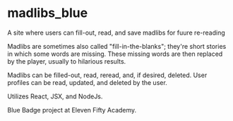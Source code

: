 # madlibs_blue
A site where users can fill-out, read, and save madlibs for fuure re-reading

Madlibs are sometimes also called "fill-in-the-blanks"; they're short stories in which some words are missing. These missing words are then replaced by the player, usually to hilarious results.

Madlibs can be filled-out, read, reread, and, if desired, deleted. 
User profiles can be read, updated, and deleted by the user.

Utilizes React, JSX, and NodeJs.

Blue Badge project at Eleven Fifty Academy.
